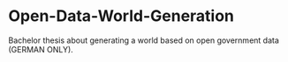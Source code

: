 # Open-Data-World-Generation
Bachelor thesis about generating a world based on open government data (GERMAN ONLY).
